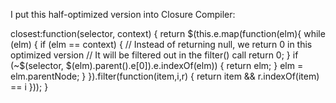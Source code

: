 I put this half-optimized version into Closure Compiler:

closest:function(selector, context) {
  return $(this.e.map(function(elm){
    while (elm) {
      if (elm == context) {
        // Instead of returning null, we return 0 in this optimized version
        // It will be filtered out in the filter() call
        return 0;
      }
      if (~$(selector, $(elm).parent().e[0]).e.indexOf(elm)) {
        return elm;
      }
      elm = elm.parentNode;
    }
  }).filter(function(item,i,r) {
    return item && r.indexOf(item) == i
  }));
}
